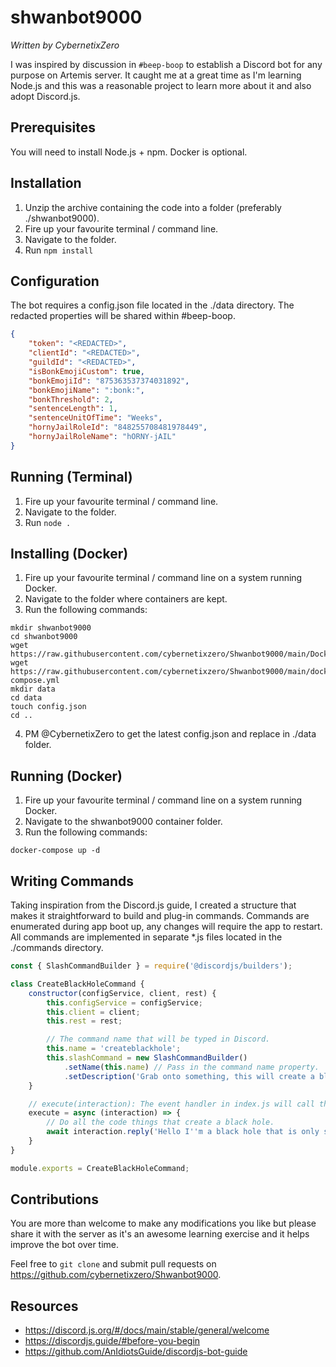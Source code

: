 # shwanbot9000
*Written by CybernetixZero*

I was inspired by discussion in `#beep-boop` to establish a Discord bot for any purpose on Artemis server. It caught me at a great time as I'm learning Node.js and this was a reasonable project to learn more about it and also adopt Discord.js.

## Prerequisites
You will need to install Node.js + npm. Docker is optional.

## Installation
1. Unzip the archive containing the code into a folder (preferably ./shwanbot9000).
2. Fire up your favourite terminal / command line.
3. Navigate to the folder.
4. Run `npm install`

## Configuration
The bot requires a config.json file located in the ./data directory. The redacted properties will be shared within #beep-boop.

```json
{
    "token": "<REDACTED>",
    "clientId": "<REDACTED>",
    "guildId": "<REDACTED>",
    "isBonkEmojiCustom": true,
    "bonkEmojiId": "875363537374031892",
    "bonkEmojiName": ":bonk:",
    "bonkThreshold": 2,
    "sentenceLength": 1,
    "sentenceUnitOfTime": "Weeks",
    "hornyJailRoleId": "848255708481978449",
    "hornyJailRoleName": "hORNY-jAIL"
}
```

## Running (Terminal)
1. Fire up your favourite terminal / command line.
2. Navigate to the folder.
3. Run `node .`

## Installing (Docker)
1. Fire up your favourite terminal / command line on a system running Docker.
2. Navigate to the folder where containers are kept.
3. Run the following commands:
```
mkdir shwanbot9000
cd shwanbot9000
wget https://raw.githubusercontent.com/cybernetixzero/Shwanbot9000/main/Dockerfile
wget https://raw.githubusercontent.com/cybernetixzero/Shwanbot9000/main/docker-compose.yml
mkdir data
cd data
touch config.json
cd ..
```
4. PM @CybernetixZero to get the latest config.json and replace in ./data folder.

## Running (Docker)
1. Fire up your favourite terminal / command line on a system running Docker.
2. Navigate to the shwanbot9000 container folder.
3. Run the following commands:
```
docker-compose up -d
```

## Writing Commands
Taking inspiration from the Discord.js guide, I created a structure that makes it straightforward to build and plug-in commands.
Commands are enumerated during app boot up, any changes will require the app to restart.
All commands are implemented in separate *.js files located in the ./commands directory.

```js
const { SlashCommandBuilder } = require('@discordjs/builders');

class CreateBlackHoleCommand {
    constructor(configService, client, rest) {
        this.configService = configService;
        this.client = client;
        this.rest = rest;

        // The command name that will be typed in Discord.
        this.name = 'createblackhole';
        this.slashCommand = new SlashCommandBuilder()
            .setName(this.name) // Pass in the command name property.
            .setDescription('Grab onto something, this will create a black hole.'), // Specify a description for the command.
    }

    // execute(interaction): The event handler in index.js will call this when your command gets invoked. It will pass in an interaction instance that contains all the context about the command.
    execute = async (interaction) => {
        // Do all the code things that create a black hole.
        await interaction.reply('Hello I''m a black hole that is only slightly denser than Donald Trump.');
    }
}

module.exports = CreateBlackHoleCommand;
```

## Contributions
You are more than welcome to make any modifications you like but please share it with the server as it's an awesome learning exercise and it helps improve the bot over time.

Feel free to `git clone` and submit pull requests on https://github.com/cybernetixzero/Shwanbot9000.

## Resources
- https://discord.js.org/#/docs/main/stable/general/welcome
- https://discordjs.guide/#before-you-begin
- https://github.com/AnIdiotsGuide/discordjs-bot-guide
